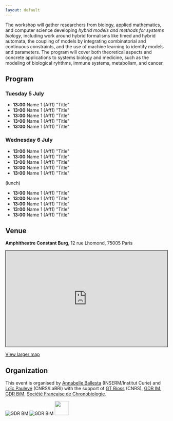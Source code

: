 ```yaml
---
layout: default
---
```


The workshop will gather researchers from biology, applied mathematics, and computer science developing *hybrid models and methods for systems biology*, including work around hybrid formalisms like timed and hybrid automata, the coupling of models by integrating combinatorial and continuous constraints, and the use of machine learning to identify models and parameters.
The program will cover both theoretical aspects and concrete applications to systems biology and medicine, such as the modeling of biological ryhthms, immune systems, metabolism, and cancer.

## Program

### Tuesday 5 July

* **13:00** Name 1 (Aff1) "Title"
* **13:00** Name 1 (Aff1) "Title"
* **13:00** Name 1 (Aff1) "Title"
* **13:00** Name 1 (Aff1) "Title"
* **13:00** Name 1 (Aff1) "Title"

### Wednesday 6 July

* **13:00** Name 1 (Aff1) "Title"
* **13:00** Name 1 (Aff1) "Title"
* **13:00** Name 1 (Aff1) "Title"
* **13:00** Name 1 (Aff1) "Title"
* **13:00** Name 1 (Aff1) "Title"

(lunch)

* **13:00** Name 1 (Aff1) "Title"
* **13:00** Name 1 (Aff1) "Title"
* **13:00** Name 1 (Aff1) "Title"
* **13:00** Name 1 (Aff1) "Title"
* **13:00** Name 1 (Aff1) "Title"

## Venue

**Amphitheatre Constant Burg**, 12 rue Lhomond, 75005 Paris

<iframe width="100%" height="300" frameborder="0" scrolling="no" marginheight="0" marginwidth="0" src="https://www.openstreetmap.org/export/embed.html?bbox=2.3434057831764226%2C48.843220762337914%2C2.347885072231293%2C48.84478472278177&amp;layer=mapnik&amp;marker=48.84400274866488%2C2.3456454277038574" style="border: 1px solid black"></iframe>

[View larger map](https://www.openstreetmap.org/?mlat=48.84400&amp;mlon=2.34565#map=19/48.84400/2.34565)



## Organization

This event is organised by <a href="http://annabelle.ballesta.fr/">Annabelle Ballesta</a> (INSERM/Institut Curie) and <a href="https://loicpauleve.name">Loïc Paulevé</a> (CNRS/LaBRI) with the support of
<a href="http://bioss-cnrs.fr">GT Bioss</a> (CNRS), [GDR IM](), [GDR BiM](), [Société Française de Chronobiologie](http://www.sf-chronobiologie.org/).

![GDR BM](/img/GDR-IM.png) ![GDR BiM](/img/GDR-BIM.png) <img src="http://www.sf-chronobiologie.org/wp-content/uploads/2014/02/logo.png" height="44">
